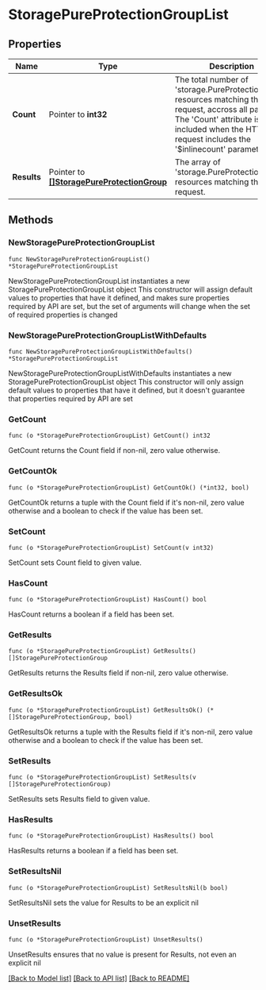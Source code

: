 # StoragePureProtectionGroupList

## Properties

Name | Type | Description | Notes
------------ | ------------- | ------------- | -------------
**Count** | Pointer to **int32** | The total number of &#39;storage.PureProtectionGroup&#39; resources matching the request, accross all pages. The &#39;Count&#39; attribute is included when the HTTP GET request includes the &#39;$inlinecount&#39; parameter. | [optional] 
**Results** | Pointer to [**[]StoragePureProtectionGroup**](StoragePureProtectionGroup.md) | The array of &#39;storage.PureProtectionGroup&#39; resources matching the request. | [optional] 

## Methods

### NewStoragePureProtectionGroupList

`func NewStoragePureProtectionGroupList() *StoragePureProtectionGroupList`

NewStoragePureProtectionGroupList instantiates a new StoragePureProtectionGroupList object
This constructor will assign default values to properties that have it defined,
and makes sure properties required by API are set, but the set of arguments
will change when the set of required properties is changed

### NewStoragePureProtectionGroupListWithDefaults

`func NewStoragePureProtectionGroupListWithDefaults() *StoragePureProtectionGroupList`

NewStoragePureProtectionGroupListWithDefaults instantiates a new StoragePureProtectionGroupList object
This constructor will only assign default values to properties that have it defined,
but it doesn't guarantee that properties required by API are set

### GetCount

`func (o *StoragePureProtectionGroupList) GetCount() int32`

GetCount returns the Count field if non-nil, zero value otherwise.

### GetCountOk

`func (o *StoragePureProtectionGroupList) GetCountOk() (*int32, bool)`

GetCountOk returns a tuple with the Count field if it's non-nil, zero value otherwise
and a boolean to check if the value has been set.

### SetCount

`func (o *StoragePureProtectionGroupList) SetCount(v int32)`

SetCount sets Count field to given value.

### HasCount

`func (o *StoragePureProtectionGroupList) HasCount() bool`

HasCount returns a boolean if a field has been set.

### GetResults

`func (o *StoragePureProtectionGroupList) GetResults() []StoragePureProtectionGroup`

GetResults returns the Results field if non-nil, zero value otherwise.

### GetResultsOk

`func (o *StoragePureProtectionGroupList) GetResultsOk() (*[]StoragePureProtectionGroup, bool)`

GetResultsOk returns a tuple with the Results field if it's non-nil, zero value otherwise
and a boolean to check if the value has been set.

### SetResults

`func (o *StoragePureProtectionGroupList) SetResults(v []StoragePureProtectionGroup)`

SetResults sets Results field to given value.

### HasResults

`func (o *StoragePureProtectionGroupList) HasResults() bool`

HasResults returns a boolean if a field has been set.

### SetResultsNil

`func (o *StoragePureProtectionGroupList) SetResultsNil(b bool)`

 SetResultsNil sets the value for Results to be an explicit nil

### UnsetResults
`func (o *StoragePureProtectionGroupList) UnsetResults()`

UnsetResults ensures that no value is present for Results, not even an explicit nil

[[Back to Model list]](../README.md#documentation-for-models) [[Back to API list]](../README.md#documentation-for-api-endpoints) [[Back to README]](../README.md)


